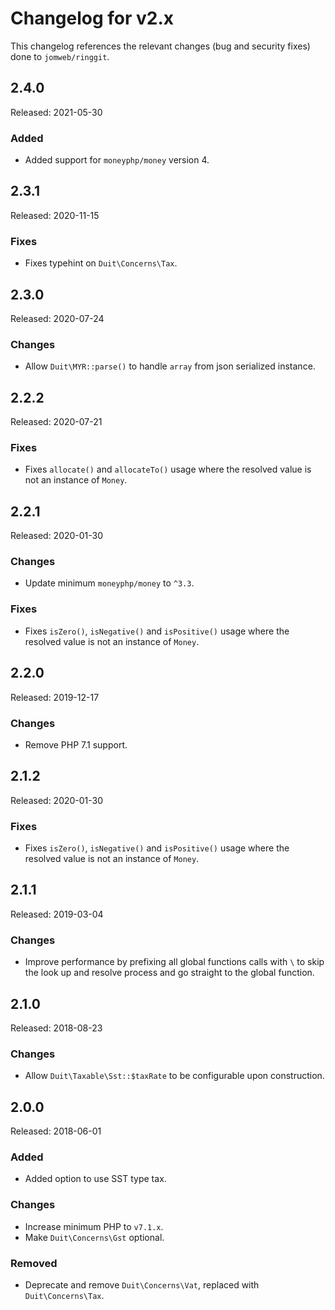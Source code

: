 # Changelog for v2.x

This changelog references the relevant changes (bug and security fixes) done to `jomweb/ringgit`.

## 2.4.0

Released: 2021-05-30

### Added

* Added support for `moneyphp/money` version 4.

## 2.3.1

Released: 2020-11-15

### Fixes

* Fixes typehint on `Duit\Concerns\Tax`.

## 2.3.0

Released: 2020-07-24

### Changes

* Allow `Duit\MYR::parse()` to handle `array` from json serialized instance.

## 2.2.2

Released: 2020-07-21

### Fixes

* Fixes `allocate()` and `allocateTo()` usage where the resolved value is not an instance of `Money`.

## 2.2.1

Released: 2020-01-30

### Changes

* Update minimum `moneyphp/money` to `^3.3`.

### Fixes

* Fixes `isZero()`, `isNegative()` and `isPositive()` usage where the resolved value is not an instance of `Money`.

## 2.2.0

Released: 2019-12-17

### Changes

* Remove PHP 7.1 support.

## 2.1.2

Released: 2020-01-30

### Fixes

* Fixes `isZero()`, `isNegative()` and `isPositive()` usage where the resolved value is not an instance of `Money`.

## 2.1.1

Released: 2019-03-04

### Changes

* Improve performance by prefixing all global functions calls with `\` to skip the look up and resolve process and go straight to the global function.

## 2.1.0

Released: 2018-08-23

### Changes

* Allow `Duit\Taxable\Sst::$taxRate` to be configurable upon construction.

## 2.0.0

Released: 2018-06-01

### Added

* Added option to use SST type tax.

### Changes

* Increase minimum PHP to `v7.1.x`.
* Make `Duit\Concerns\Gst` optional.

### Removed

* Deprecate and remove `Duit\Concerns\Vat`, replaced with `Duit\Concerns\Tax`.
